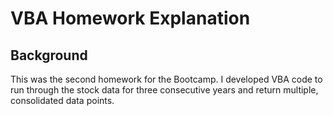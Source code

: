 # VBA Homework Explanation
## Background
This was the second homework for the Bootcamp. I developed VBA code to run through the stock data for three consecutive years and return multiple, consolidated data points.